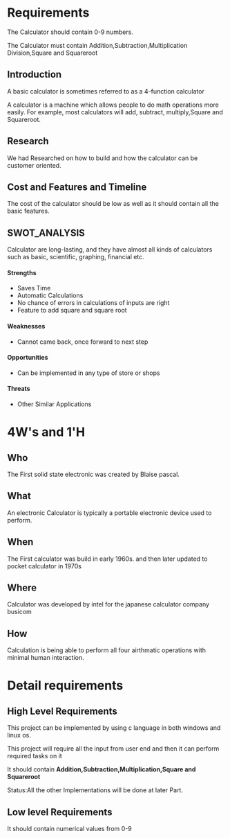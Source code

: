 # Requirements

The Calculator should contain 0-9 numbers.

The Calculator must contain Addition,Subtraction,Multiplication Division,Square and Squareroot

## Introduction
 
A basic calculator is sometimes referred to as a 4-function calculator

A calculator is a machine which allows people to do math operations more easily. For example, most calculators will add, subtract, multiply,Square and Squareroot.

## Research
 We had Researched on how to build and how the calculator can be customer oriented.

## Cost and Features and Timeline

The cost of the calculator should be low as well as it should contain all the basic features.

## SWOT_ANALYSIS

Calculator are long-lasting, and they have almost all kinds of calculators such as basic, scientific, graphing, financial etc.

#### Strengths

-   Saves Time
- Automatic Calculations
- No chance of errors in calculations of inputs are right
- Feature to add square and square root

#### Weaknesses

- Cannot came back, once forward to next step

#### Opportunities

- Can be implemented in any type of store or shops

#### Threats

- Other Similar Applications

# 4W&#39;s and 1&#39;H

## Who
   
The First solid state electronic was created by Blaise pascal.

## What

An electronic Calculator is typically a portable electronic device used to perform.

## When

The First calculator was build in early 1960s. and then later updated to pocket calculator in 1970s


## Where

Calculator was developed by intel for the japanese calculator company busicom

## How

Calculation is being able to perform all four airthmatic operations with minimal human interaction.


# Detail requirements
## High Level Requirements

This project can be implemented by using c language in both windows and linux os.

This project will require all the input from user end and then it can perform required tasks on it

It should contain **Addition,Subtraction,Multiplication,Square and Squareroot**


Status:All the other Implementations will be done at later Part.


##  Low level Requirements

It should contain numerical values from 0-9


                                                          
